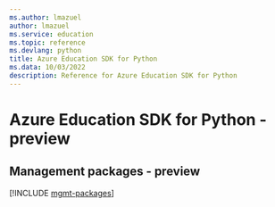 ```yaml
---
ms.author: lmazuel
author: lmazuel
ms.service: education
ms.topic: reference
ms.devlang: python
title: Azure Education SDK for Python
ms.data: 10/03/2022
description: Reference for Azure Education SDK for Python
---
```

# Azure Education SDK for Python - preview

## Management packages - preview
[!INCLUDE [mgmt-packages](education-mgmt-index.md)]
